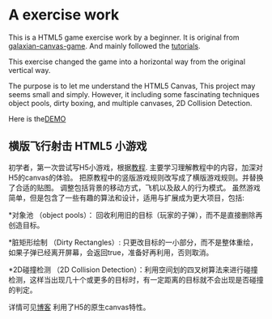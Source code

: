 # A exercise work
This is a HTML5 game exercise work by a beginner.
It is original from [galaxian-canvas-game](https://github.com/straker/galaxian-canvas-game).
And mainly followed the [tutorials](http://blog.sklambert.com/html5-canvas-game-panning-a-background/).

This exercise changed the game into a horizontal way from the original vertical way.

The purpose is to let me understand the HTML5 Canvas,
This project may seems small and simply.
However, it including some fascinating techniques object pools, dirty boxing, and multiple canvases, 2D Collision Detection.

Here is the[DEMO](http://htmlpreview.github.com/?https://github.com/QiaoranC/SpaceShooterExercise17.7/blob/master/SpaceShooter.html)

## 横版飞行射击 HTML5 小游戏
初学者，第一次尝试写H5小游戏，根据[教程](http://blog.sklambert.com/html5-canvas-game-panning-a-background/).
主要学习理解教程中的内容，加深对H5的canvas的体验。
把原教程中的竖版游戏规则改写成了横版游戏规则。并替换了合适的贴图。
调整包括背景的移动方式，飞机以及敌人的行为模式。
虽然游戏简单，但是包含了一些有趣的算法和设计，适用与扩展成为更大项目，包括:

*对象池 （object pools）： 回收利用旧的目标（玩家的子弹），而不是直接删除再创造目标。

*脏矩形绘制 （Dirty Rectangles）: 只更改目标的一小部分，而不是整体重绘，如果子弹已经离开屏幕，会返回true，准备好再利用，否则取消。

*2D碰撞检测 （2D Collision Detection）：利用空间划的四叉树算法来进行碰撞检测，这样当出现几十个或更多的目标时，有一定距离的目标就不会出现是否碰撞的判定。

详情可见[博客](http://blog.csdn.net/qiaoranc/article/details/76539907)
利用了H5的原生canvas特性。
